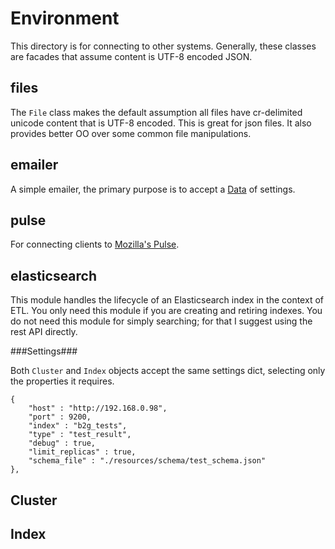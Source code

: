 
Environment
===========

This directory is for connecting to other systems. Generally, these
classes are facades that assume content is UTF-8 encoded JSON.


files
-----

The `File` class makes the default assumption all files have cr-delimited
unicode content that is UTF-8 encoded. This is great for json files.
It also provides better OO over some common file manipulations.


emailer
-------

A simple emailer, the primary purpose is to accept a [Data](../dot/README.md)
of settings.


pulse
-----

For connecting clients to [Mozilla's Pulse](https://pulse.mozilla.org/).


elasticsearch
-------------

This module handles the lifecycle of an Elasticsearch index in the context of
ETL. You only need this module if you are creating and retiring indexes. You
do not need this module for simply searching; for that I suggest using the
rest API directly.

###Settings###

Both ```Cluster``` and ```Index``` objects accept the same settings dict,
selecting only the properties it requires.

	{
		"host" : "http://192.168.0.98",
		"port" : 9200,
		"index" : "b2g_tests",
		"type" : "test_result",
		"debug" : true,
		"limit_replicas" : true,
		"schema_file" : "./resources/schema/test_schema.json"
	},







Cluster
-------


Index
-----
